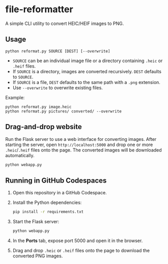 # file-reformatter

A simple CLI utility to convert HEIC/HEIF images to PNG.

## Usage

```
python reformat.py SOURCE [DEST] [--overwrite]
```

- `SOURCE` can be an individual image file or a directory containing `.heic` or `.heif` files.
- If `SOURCE` is a directory, images are converted recursively. `DEST` defaults to `SOURCE`.
- If `SOURCE` is a file, `DEST` defaults to the same path with a `.png` extension.
- Use `--overwrite` to overwrite existing files.

Example:

```
python reformat.py image.heic
python reformat.py pictures/ converted/ --overwrite
```

## Drag-and-drop website

Run the Flask server to use a web interface for converting images. After starting the server, open `http://localhost:5000` and drop one or more `.heic`/`.heif` files onto the page. The converted images will be downloaded automatically.

```bash
python webapp.py
```

## Running in GitHub Codespaces

1. Open this repository in a GitHub Codespace.
2. Install the Python dependencies:

   ```bash
   pip install -r requirements.txt
   ```

3. Start the Flask server:

   ```bash
   python webapp.py
   ```

4. In the **Ports** tab, expose port 5000 and open it in the browser.
5. Drag and drop `.heic` or `.heif` files onto the page to download the converted PNG images.
